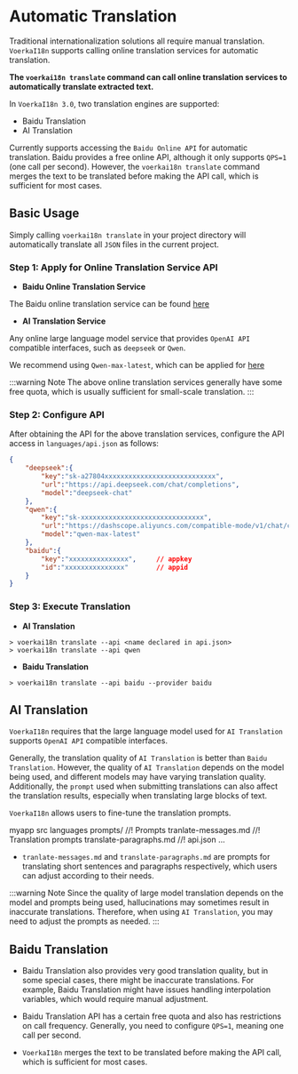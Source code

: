 # Automatic Translation

Traditional internationalization solutions all require manual translation. `VoerkaI18n` supports calling online translation services for automatic translation.

**The `voerkai18n translate` command can call online translation services to automatically translate extracted text.**

In `VoerkaI18n 3.0`, two translation engines are supported:

- Baidu Translation
- AI Translation

Currently supports accessing the `Baidu Online API` for automatic translation. Baidu provides a free online API, although it only supports `QPS=1` (one call per second). However, the `voerkai18n translate` command merges the text to be translated before making the API call, which is sufficient for most cases.

## Basic Usage

Simply calling `voerkai18n translate` in your project directory will automatically translate all `JSON` files in the current project.

### Step 1: Apply for Online Translation Service API

- **Baidu Online Translation Service**

The Baidu online translation service can be found [here](https://fanyi-api.baidu.com/)

- **AI Translation Service**

Any online large language model service that provides `OpenAI API` compatible interfaces, such as `deepseek` or `Qwen`.

We recommend using `Qwen-max-latest`, which can be applied for [here](https://www.aliyun.com/product/tongyi?spm=5176.29956983.J_4VYgf18xNlTAyFFbOuOQe.d_menu_0.58424931lkYrnm)

:::warning Note
The above online translation services generally have some free quota, which is usually sufficient for small-scale translation.
:::

### Step 2: Configure API

After obtaining the API for the above translation services, configure the API access in `languages/api.json` as follows:

```json
{
    "deepseek":{
        "key":"sk-a27804xxxxxxxxxxxxxxxxxxxxxxxxxxxx",
        "url":"https://api.deepseek.com/chat/completions",
        "model":"deepseek-chat"
    },
    "qwen":{
        "key":"sk-xxxxxxxxxxxxxxxxxxxxxxxxxxxxxxx",
        "url":"https://dashscope.aliyuncs.com/compatible-mode/v1/chat/completions",
        "model":"qwen-max-latest"
    },
    "baidu":{
        "key":"xxxxxxxxxxxxxxx",     // appkey
        "id":"xxxxxxxxxxxxxxx"       // appid
    }
}
```

### Step 3: Execute Translation

- **AI Translation**

```shell
> voerkai18n translate --api <name declared in api.json>
> voerkai18n translate --api qwen
```

- **Baidu Translation**

```shell
> voerkai18n translate --api baidu --provider baidu
```

## AI Translation

`VoerkaI18n` requires that the large language model used for `AI Translation` supports `OpenAI API` compatible interfaces.

Generally, the translation quality of `AI Translation` is better than `Baidu Translation`.
However, the quality of `AI Translation` depends on the model being used, and different models may have varying translation quality. Additionally, the `prompt` used when submitting translations can also affect the translation results, especially when translating large blocks of text.

`VoerkaI18n` allows users to fine-tune the translation prompts.

<lite-tree>
myapp
    src
        languages
            prompts/        //!            Prompts
                tranlate-messages.md        //! Translation prompts
                translate-paragraphs.md  //! 
            api.json
            ... 
</lite-tree>

- `tranlate-messages.md` and `translate-paragraphs.md` are prompts for translating short sentences and paragraphs respectively, which users can adjust according to their needs.

:::warning Note
Since the quality of large model translation depends on the model and prompts being used, hallucinations may sometimes result in inaccurate translations.
Therefore, when using `AI Translation`, you may need to adjust the prompts as needed.
:::

## Baidu Translation

- Baidu Translation also provides very good translation quality, but in some special cases, there might be inaccurate translations. For example, Baidu Translation might have issues handling interpolation variables, which would require manual adjustment.

- Baidu Translation API has a certain free quota and also has restrictions on call frequency. Generally, you need to configure `QPS=1`, meaning one call per second.
- `VoerkaI18n` merges the text to be translated before making the API call, which is sufficient for most cases.
